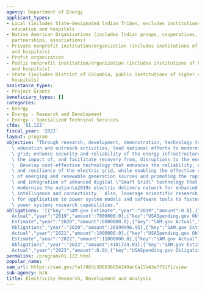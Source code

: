 ```yaml
---
agency: Department of Energy
applicant_types:
- Local (includes State-designated lndian Tribes, excludes institutions of higher
  education and hospitals
- Native American Organizations (includes lndian groups, cooperatives, corporations,
  partnerships, associations)
- Private nonprofit institution/organization (includes institutions of higher education
  and hospitals)
- Profit organization
- Public nonprofit institution/organization (includes institutions of higher education
  and hospitals)
- State (includes District of Columbia, public institutions of higher education and
  hospitals)
assistance_types:
- Project Grants
beneficiary_types: []
categories:
- Energy
- Energy - Research and Development
- Energy - Specialized Technical Services
cfda: '81.122'
fiscal_year: '2022'
layout: program
objective: "Through research, development, demonstration, technology transfer, and\
  \ education and outreach activities, lead national efforts to modernize the electric\
  \ grid; enhance security and reliability of the energy infrastructure; and mitigate\
  \ the impact of, and facilitate recovery from, disruptions to the energy supply.\
  \  Develop cost-effective technology that enhances the reliability, efficiency,\
  \ and resiliency of the electric grid, while enabling the effective utilization\
  \ of emerging and renewable generation sources and promoting the rapid deployment\
  \ and integration of advanced digital \"Smart Grid\" technology that is needed to\
  \ modernize the nation\u2019s electric delivery network for enhanced operational\
  \ intelligence and connectivity.  Also, leverage scientific research in mathematics\
  \ for application to power system models and software tools to foster strategic,\
  \ power systems research capabilities."
obligations: '[{"key":"SAM.gov Estimate","year":"2019","amount":0.0},{"key":"SAM.gov
  Actual","year":"2019","amount":7000000.0},{"key":"USASpending.gov Obligations","year":"2019","amount":13457809.32},{"key":"SAM.gov
  Estimate","year":"2020","amount":6000000.0},{"key":"SAM.gov Actual","year":"2020","amount":26599997.0},{"key":"USASpending.gov
  Obligations","year":"2020","amount":26599996.95},{"key":"SAM.gov Estimate","year":"2021","amount":1000000.0},{"key":"SAM.gov
  Actual","year":"2021","amount":1000000.0},{"key":"USASpending.gov Obligations","year":"2021","amount":1378745.16},{"key":"SAM.gov
  Estimate","year":"2022","amount":11000000.0},{"key":"SAM.gov Actual","year":"2022","amount":4181724.0},{"key":"USASpending.gov
  Obligations","year":"2022","amount":4181724.01},{"key":"SAM.gov Estimate","year":"2023","amount":16400000.0},{"key":"SAM.gov
  Actual","year":"2023","amount":0.0},{"key":"USASpending.gov Obligations","year":"2023","amount":12179561.3}]'
permalink: /program/81.122.html
popular_name: ''
sam_url: https://sam.gov/fal/883c306936854349ac6a15b43e7731f1/view
sub-agency: N/A
title: Electricity Research, Development and Analysis
---
```

